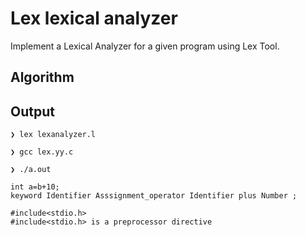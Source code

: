 # Lex lexical analyzer
Implement a Lexical Analyzer for a given program using Lex Tool.

## Algorithm

## Output

```
❯ lex lexanalyzer.l

❯ gcc lex.yy.c

❯ ./a.out

int a=b+10;
keyword Identifier Asssignment_operator Identifier plus Number ;

#include<stdio.h>
#include<stdio.h> is a preprocessor directive
```
